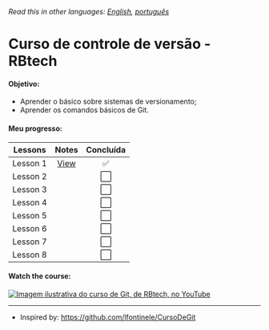 *Read this in other languages: [English](readme.md), [português](readme.pt.md)*

# Curso de controle de versão - RBtech

#### Objetivo:

* Aprender o básico sobre sistemas de versionamento;
* Aprender os comandos básicos de Git.

#### Meu progresso:

| Lessons  | Notes                       | Concluída            |
|:--------:|:---------------------------:|:--------------------:|
| Lesson 1 | [View](lessons/lesson-1.md) | :white_check_mark:   |
| Lesson 2 |                             | :white_large_square: |
| Lesson 3 |                             | :white_large_square: |
| Lesson 4 |                             | :white_large_square: |
| Lesson 5 |                             | :white_large_square: |
| Lesson 6 |                             | :white_large_square: |
| Lesson 7 |                             | :white_large_square: |
| Lesson 8 |                             | :white_large_square: |

#### Watch the course:

[![Imagem ilustrativa do curso de Git, de RBtech, no YouTube](https://img.youtube.com/vi/-GhA2JPImgU/mqdefault.jpg)](https://www.youtube.com/playlist?list=PLHz_AreHm4dkBs-795Dsgvau_ekxg8g1r)

---

* Inspired by: https://github.com/lfontinele/CursoDeGit
